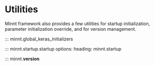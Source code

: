 # Utilities

Minnt framework also provides a few utilities for startup initialization,
parameter initialization override, and for version management.

::: minnt.global_keras_initializers

::: minnt.startup.startup
    options:
      heading: minnt.startup

::: minnt.__version__
